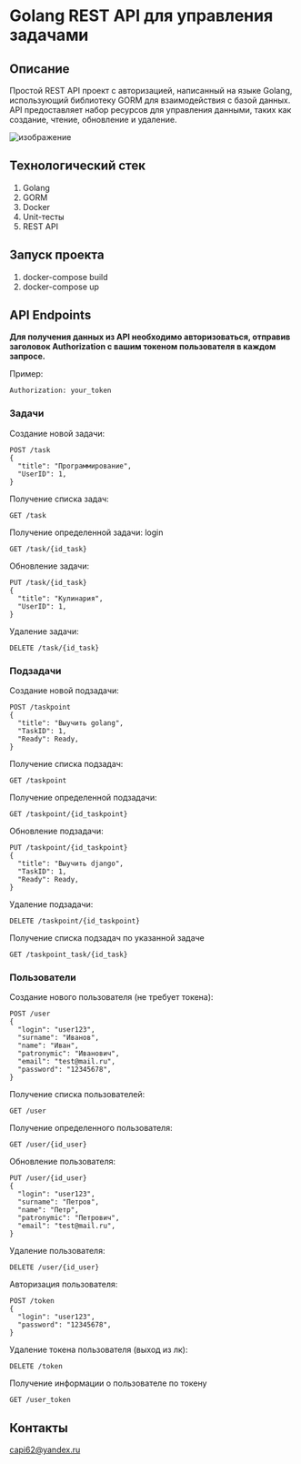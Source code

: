 # Golang REST API для управления задачами

## Описание

Простой REST API проект с авторизацией, написанный на языке Golang, использующий библиотеку GORM для взаимодействия с базой данных. API предоставляет набор ресурсов для управления данными, таких как создание, чтение, обновление и удаление.

![изображение](https://github.com/feewo/TaskMaster_go/assets/57757873/dd033959-0ebd-4bbd-bc18-beb898a2f5f3)

## Технологический стек

1. Golang
2. GORM
3. Docker
4. Unit-тесты
5. REST API

## Запуск проекта

1. docker-compose build
2. docker-compose up

## API Endpoints
**Для получения данных из API необходимо авторизоваться, отправив заголовок Authorization с вашим токеном пользователя в каждом запросе.**

Пример:

```
Authorization: your_token
```

### Задачи

Создание новой задачи:

```
POST /task
{
  "title": "Программирование",
  "UserID": 1,
}
```

Получение списка задач:

```
GET /task
```

Получение определенной задачи:
login
```
GET /task/{id_task}
```

Обновление задачи:

```
PUT /task/{id_task}
{
  "title": "Кулинария",
  "UserID": 1,
}
```

Удаление задачи:

```
DELETE /task/{id_task}
```

### Подзадачи

Создание новой подзадачи:

```
POST /taskpoint
{
  "title": "Выучить golang",
  "TaskID": 1,
  "Ready": Ready,
}
```

Получение списка подзадач:

```
GET /taskpoint
```

Получение определенной подзадачи:

```
GET /taskpoint/{id_taskpoint}
```

Обновление подзадачи:

```
PUT /taskpoint/{id_taskpoint}
{
  "title": "Выучить django",
  "TaskID": 1,
  "Ready": Ready,
}
```

Удаление подзадачи:

```
DELETE /taskpoint/{id_taskpoint}
```

Получение списка подзадач по указанной задаче

```
GET /taskpoint_task/{id_task}
```

### Пользователи

Создание нового пользователя (не требует токена):

```
POST /user
{
  "login": "user123",
  "surname": "Иванов",
  "name": "Иван",
  "patronymic": "Иванович",
  "email": "test@mail.ru",
  "password": "12345678",
}
```

Получение списка пользователей:

```
GET /user
```

Получение определенного пользователя:

```
GET /user/{id_user}
```

Обновление пользователя:

```
PUT /user/{id_user}
{
  "login": "user123",
  "surname": "Петров",
  "name": "Петр",
  "patronymic": "Петрович",
  "email": "test@mail.ru",
}
```

Удаление пользователя:

```
DELETE /user/{id_user}
```

Авторизация пользователя:

```
POST /token
{
  "login": "user123",
  "password": "12345678",
}
```

Удаление токена пользователя (выход из лк):

```
DELETE /token
```

Получение информации о пользователе по токену
```
GET /user_token
```

## Контакты

[capi62@yandex.ru](mailto:capi62@yandex.ru)
